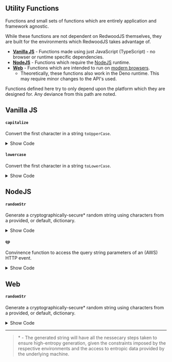 ## Utility Functions

Functions and small sets of functions which are entirely application and framework agnostic.

While these functions are not dependent on RedwoodJS themselves, they are built for the environments which RedwoodJS takes advantage of.

* [**Vanilla JS**](#vanilla-js) - Functions made using just JavaScript (TypeScript) - no browser or runtime specific dependencies.
* [**NodeJS**](#nodejs) - Functions which require the [NodeJS](https://nodejs.dev/) runtime.
* [**Web**](#web) - Functions which are intended to run on [modern browsers](https://stackoverflow.com/questions/50829693/what-is-a-modern-browser).
  * Theoretically, these functions also work in the Deno runtime. This may require minor changes to the API's used.

Functions defined here try to only depend upon the platform which they are designed for. Any deviance from this path are noted.

## Vanilla JS

#### `capitalize`

Convert the first character in a string `toUpperCase`.

<details>
 <summary>Show Code</summary>
 
```TypeScript
/**
 * Converts the first character in a string `toUpperCase()`.
 */
export const capitalize = (str: string): string =>
  str.charAt(0).toUpperCase() + str.slice(1)
```
</details>

#### `lowercase`

Convert the first character in a string `toLowerCase`.

<details>
 <summary>Show Code</summary>
 
 ```TypeScript
/**
  * Convert the first character in a string `toLowerCase`.
  */
const lowercase = (str: string): string =>
  str.charAt(0).toLowerCase() + str.slice(1)
 ```
</details>
 
## NodeJS

#### `randomStr`

Generate a cryptographically-secure* random string using characters from a provided, or default, dictionary.

<details>
 <summary>Show Code</summary>
 
```TypeScript
import { randomInt } from 'crypto'

// This list DOES NOT include URI reserved characters.
// See RFC 3986 section 2.3 for the complete specification.
const RandomCharacters =
  'ABCDEFGHIJKLMNOPQRSTUVWXYZabcdefghijklmnopqrstuvwxyz0123456789-._~'
const RandomMaxLength = 500

// Maximum length of the character dictionary.
// This is a hard-limit as its imposed by the underlying `randomInt`.
const RandomMaxCharsLength = 248

/**
 * Generates a cryptographically secure (using `crypto.randomInt`),
 * random string of characters using `chars` as the dictionary of available characters.
 * By default, `chars` contains all RFC-3986 unreserved URI characters (A-z,1-9,-._~).
 *
 * **Note:** The maximum number of characters which may be present in the dictionary is `247`.
 *
 * @param {number} length Must be greater than 0 and less than 500.
 * @param {string} chars Characters used in the randomly generated string.
 */
export const randomStr = (length: number, chars: string = RandomCharacters) => {
  if (chars.length > RandomMaxCharsLength) {
    chars = chars.slice(0, RandomMaxCharsLength - 1)
  }

  let result = ''

  length = length > RandomMaxLength ? RandomMaxLength : length
  length = 0 >= length ? 1 : length

  for (let i = 0; i < length; i++) {
    const seed = randomInt(chars.length - 1)
    result += chars.charAt(seed)
  }

  return result
}
```
</details>

#### `qp`
 
Convinence function to access  the query string parameters of an (AWS) HTTP event.

<details>
 <summary>Show Code</summary>
 
```TypeScript
import type { APIGatewayProxyEvent as Event } from 'aws-lambda'

/**
 * Convinence function to access the query string parameters of an (AWS) HTTP `event`,
 * returning the value held by `param`.
 *
 * A generic can be provided to easily type the returned value.
 * The given type must extend `string`.
 */
export const qp = <T extends string>(
  event: Event,
  param: string
): T | undefined => event.queryStringParameters[param] as T
```
</details>

## Web

#### `randomStr`

Generate a cryptographically-secure* random string using characters from a provided, or default, dictionary.
 
<details>
 <summary>Show Code</summary>
 
```TypeScript
// This list DOES NOT include URI reserved characters.
// See RFC 3986 section 2.3 for the complete specification.
const RandomCharacters =
  'ABCDEFGHIJKLMNOPQRSTUVWXYZabcdefghijklmnopqrstuvwxyz0123456789-._~'
const RandomMaxLength = 500

// Maximum value of an 8-bit (unsigned) integer
// This value should be updated if `Uint8Array` is swapped out, below
const RandomMaxSeedValue = 255

/**
 * Generates a cryptographically secure (using `window.crypto.getRandomValues`),
 * random string of characters using `chars` as the dictionary of available characters.
 * By default, `chars` contains all RFC-3986 unreserved URI characters (A-z,1-9,-._~).
 *
 * @param {number} length Must be greater than 0 and less than 500.
 * @param {string} chars Characters used in the randomly generated string.
 */
export const randomStr = (length: number, chars: string = RandomCharacters) => {
  let result = ''

  length = length > RandomMaxLength ? RandomMaxLength : length
  length = 0 >= length ? 1 : length

  const tree = new Uint8Array(length) // trees are now list
  window.crypto.getRandomValues(tree)

  // could just as easily be a for-loop that iterates `length` times
  tree.forEach((cone) => {
    // scale the random-value (0-255) to fit the available chars (0-(chars.length - 1))
    const seed = Math.floor((cone * (chars.length - 1)) / RandomMaxSeedValue)
    result += chars.charAt(seed)
  })

  return result
}
```
</details>

 ---
 
 > \* - The generated string will have all the nessecary steps taken to ensure high-entropy generation, given the constraints imposed by the respective environments and the access to entropic data provided by the underlying machine.
 
